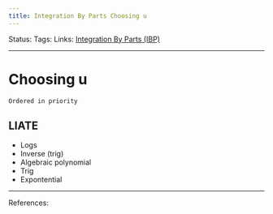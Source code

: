 ```yaml
---
title: Integration By Parts Choosing u
---
```

Status:
Tags:
Links: [Integration By Parts (IBP)](out/integration-by-parts-ibp.md)
___
# Choosing u
`Ordered in priority`
## LIATE
- Logs
- Inverse (trig)
- Algebraic polynomial
- Trig
- Expontential
___
References: